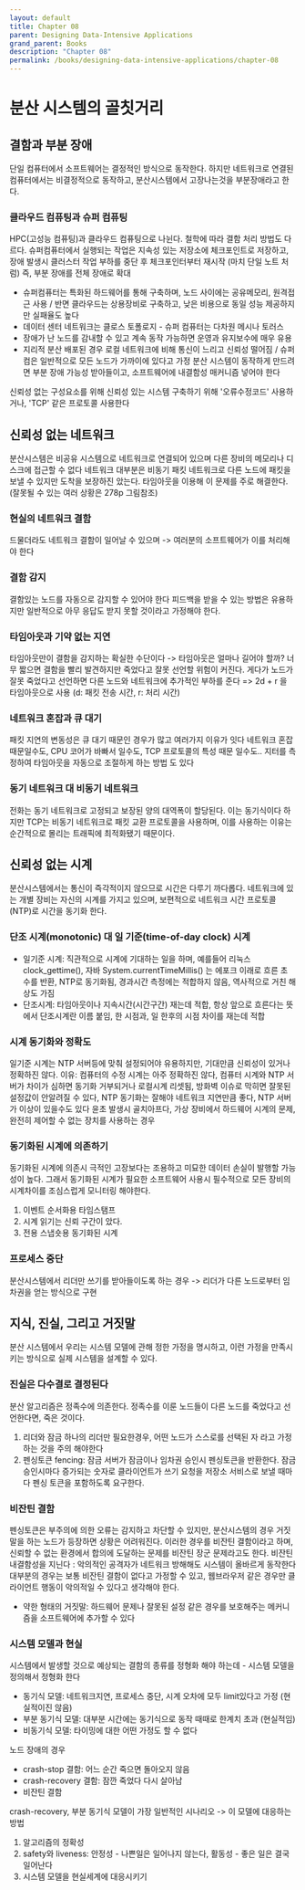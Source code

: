 ```yaml
---
layout: default
title: Chapter 08
parent: Designing Data-Intensive Applications
grand_parent: Books
description: "Chapter 08"
permalink: /books/designing-data-intensive-applications/chapter-08
---
```


# 분산 시스템의 골칫거리
## 결함과 부분 장애
단일 컴퓨터에서 소프트웨어는 결정적인 방식으로 동작한다.
하지만 네트워크로 연결된 컴퓨터에서는 비결정적으로 동작하고, 분산시스템에서 고장나는것을 부분장애라고 한다.

### 클라우드 컴퓨팅과 슈퍼 컴퓨팅
HPC(고성능 컴퓨팅)과 클라우드 컴퓨팅으로 나뉜다. 
철학에 따라 결함 처리 방법도 다르다. 
슈퍼컴퓨터에서 실행되는 작업은 지속성 있는 저장소에 체크포인트로 저장하고, 장애 발생시 클러스터 작업 부하를 중단 후 체크포인터부터 재시작 (마치 단일 노트 처럼)
즉, 부분 장애를 전체 장애로 확대
- 슈퍼컴퓨터는 특화된 하드웨어를 통해 구축하며, 노드 사이에는 공유메모리, 원격접근 사용 / 반면 클라우드는 상용장비로 구축하고, 낮은 비용으로 동일 성능 제공하지만 실패율도 높다
- 데이터 센터 네트워크는 클로스 토폴로지 - 슈퍼 컴퓨터는 다차원 메시나 토러스
- 장애가 난 노드를 감내할 수 있고 계속 동작 가능하면 운영과 유지보수에 매우 유용
- 지리적 분산 배포된 경우 로컬 네트워크에 비해 통신이 느리고 신뢰성 떨어짐 / 슈퍼컴은 일반적으로 모든 노드가 가까이에 있다고 가정
분산 시스템이 동작하게 만드려면 부분 장애 가능성 받아들이고, 소프트웨어에 내결함성 매커니즘 넣어야 한다

신뢰성 없는 구성요소를 위해 신뢰성 있는 시스템 구축하기 위해 '오류수정코드' 사용하거나, 'TCP' 같은 프로토콜 사용한다

## 신뢰성 없는 네트워크
분산시스템은 비공유 시스템으로 네트워크로 연결되어 있으며 다른 장비의 메모리나 디스크에 접근할 수 없다
네트워크 대부분은 비동기 패킷 네트워크로 다른 노드에 패킷을 보낼 수 있지만 도착을 보장하진 았는다. 타임아웃을 이용해 이 문제를 주로 해결한다. 
(잘못될 수 있는 여러 상황은 278p 그림참조)

### 현실의 네트워크 결함
드물더라도 네트워크 결함이 일어날 수 있으며 -> 여러분의 소프트웨어가 이를 처리해야 한다 

### 결함 감지
결함있는 노드를 자동으로 감지할 수 있어야 한다
피드백을 받을 수 있는 방법은 유용하지만 일반적으로 아무 응답도 받지 못할 것이라고 가정해야 한다.

### 타임아웃과 기약 없는 지연
타임아웃만이 결함을 감지하는 확실한 수단이다 -> 타임아웃은 얼마나 길어야 할까?
너무 짧으면 결함을 빨리 발견하지만 죽었다고 잘못 선언할 위험이 커진다.
게다가 노드가 잘못 죽었다고 선언하면 다른 노드와 네트워크에 추가적인 부하를 준다 
=> 2d + r 을 타임아웃으로 사용 (d: 패킷 전송 시간, r: 처리 시간)

### 네트워크 혼잡과 큐 대기
패킷 지연의 변동성은 큐 대기 때문인 경우가 많고 여러가지 이유가 잇다
네트워크 혼잡 때문일수도, CPU 코어가 바빠서 일수도, TCP 프로토콜의 특성 때문 일수도..
지터를 측정하여 타임아웃을 자동으로 조절하게 하는 방법 도 있다

### 동기 네트워크 대 비동기 네트워크
전화는 동기 네트워크로 고정되고 보장된 양의 대역폭이 할당된다. 이는 동기식이다 
하지만 TCP는 비동기 네트워크로 패킷 교환 프로토콜을 사용하며, 이를 사용하는 이유는 순간적으로 몰리는 트래픽에 최적화됐기 때문이다. 

## 신뢰성 없는 시계
분산시스템에서는 통신이 즉각적이지 않으므로 시간은 다루기 까다롭다. 네트워크에 있는 개별 장비는 자신의 시계를 가지고 있으며, 보편적으로 네트워크 시간 프로토콜 (NTP)로 시간을 동기화 한다.

### 단조 시계(monotonic) 대 일 기준(time-of-day clock) 시계
- 일기준 시계: 직관적으로 시계에 기대하는 일을 하며, 예를들어 리눅스 clock_gettime(), 자바 System.currentTimeMillis() 는 에포크 이래로 흐른 초 수를 반환, NTP로 동기화됨, 경과시간 측정에는 적합하지 않음, 역사적으로 거친 해상도 가짐
- 단조시계: 타임아웃이나 지속시간(시간구간) 재는데 적합, 항상 앞으로 흐른다는 뜻에서 단조시계란 이름 붙임, 한 시점과, 일 한후의 시점 차이를 재는데 적합
  
### 시계 동기화와 정확도
일기준 시계는 NTP 서버등에 맞춰 설정되어야 유용하지만, 기대만큼 신뢰성이 있거나 정확하진 않다.
이유: 컴퓨터의 수정 시계는 아주 정확하진 않다, 컴퓨터 시계와 NTP 서버가 차이가 심하면 동기화 거부되거나 로컬시계 리셋됨, 방화벽 이슈로 막히면 잘못된 설정값이 안알려질 수 있다, NTP 동기화는 잘해야 네트워크 지연만큼 좋다, NTP 서버가 이상이 있을수도 있다 
윤초 발생시 골치아프다, 가상 장비에서 하드웨어 시계의 문제, 완전히 제어할 수 없는 장치를 사용하는 경우

### 동기화된 시계에 의존하기
동기화된 시계에 의존시 극적인 고장보다는 조용하고 미묘한 데이터 손실이 발행할 가능성이 높다. 그래서 동기화된 시계가 필요한 소프트웨어 사용시 필수적으로 모든 장비의 시계차이를 조심스럽게 모니터링 해야한다. 
1. 이벤트 순서화용 타임스탬프
2. 시계 읽기는 신뢰 구간이 았다.
3. 전용 스냅숏용 동기화된 시계

### 프로세스 중단
분산시스템에서 리더만 쓰기를 받아들이도록 하는 경우 -> 리더가 다른 노드로부터 임차권을 얻는 방식으로 구현 

## 지식, 진실, 그리고 거짓말
분산 시스템에서 우리는 시스템 모델에 관해 정한 가정을 명시하고, 이런 가정을 만족시키는 방식으로 실제 시스템을 설계할 수 있다. 

### 진실은 다수결로 결정된다
분산 알고리즘은 정족수에 의존한다. 정족수를 이룬 노드들이 다른 노드를 죽었다고 선언한다면, 죽은 것이다.

1. 리더와 잠금
  하나의 리더만 필요한경우, 어떤 노드가 스스로를 선택된 자 라고 가정하는 것을 주의 해야한다
2. 펜싱토큰
   fencing: 잠금 서버가 잠금이나 임차권 승인시 펜싱토큰을 반환한다. 잠금 승인시마다 증가되는 숫자로 클라이언트가 쓰기 요청을 저장소 서비스로 보낼 때마다 펜싱 토큰을 포함하도록 요구한다. 

### 비잔틴 결함
펜싱토큰은 부주의에 의한 오류는 감지하고 차단할 수 있지만, 분산시스템의 경우 거짓말을 하는 노드가 등장하면 상황은 어려워진다. 
이러한 경우를 비잔틴 결함이라고 하며, 신뢰할 수 없는 환경에서 합의에 도달하는 문제를 비잔틴 장군 문제라고도 한다. 
비잔틴 내결함성을 지닌다 : 악의적인 공격자가 네트워크 방해해도 시스템이 올바르게 동작한다 
대부분의 경우는 보통 비잔틴 결함이 없다고 가정할 수 있고, 웹브라우저 같은 경우만 클라이언트 행동이 악의적일 수 있다고 생각해야 한다. 

- 약한 형태의 거짓말: 하드웨어 문제나 잘못된 설정 같은 경우를 보호해주는 메커니즘을 소프트웨어에 추가할 수 있다
  
### 시스템 모델과 현실
시스템에서 발생할 것으로 예상되는 결함의 종류를 정형화 해야 하는데 - 시스템 모델을 정의해서 정형화 한다
- 동기식 모델: 네트워크지연, 프로세스 중단, 시계 오차에 모두 limit있다고 가정 (현실적이진 않음)
- 부분 동기식 모델:  대부분 시간에는 동기식으로 동작 때때로 한계치 초과 (현실적임)
- 비동기식 모델: 타이밍에 대한 어떤 가정도 할 수 없다

노드 장애의 경우
- crash-stop 결함: 어느 순간 죽으면 돌아오지 않음
- crash-recovery 결함: 잠깐 죽었다 다시 살아남 
- 비잔틴 결함

crash-recovery, 부분 동기식 모델이 가장 일반적인 시나리오 -> 이 모델에 대응하는 방법
1. 알고리즘의 정확성
2. safety와 liveness: 안정성 - 나쁜일은 일어나지 않는다, 활동성 - 좋은 일은 결국 일어난다
3. 시스템 모델을 현실세계에 대응시키기  
